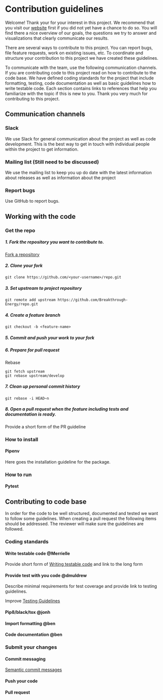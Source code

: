 # Contribution guidelines
Welcome! Thank your for your interest in this project. We recommend that you visit our
[website](link_to_website) first if you did not yet have a chance to do so. You will
find there a nice overview of our goals, the questions we try to answer and
visualizations that clearly communicate our results.

There are several ways to contribute to this project. You can report bugs, file feature
requests, work on existing issues, etc. To coordinate and structure your contribution
to this project we have created these guidelines.

To communicate with the team, use the following communication channels. If you are contributing code to this project read on how to contribute to the code base. We have defined coding standards for the project that include formatting, testing, code documentation as well as basic guidelines how to write testable code.
Each section contains links to references that help you familiarize with the topic if this is new to you.
Thank you very much for contributing to this project.



## Communication channels
### Slack
We use Slack for general communication about the project as well as code development. This is the best way to get in touch with individual people within the project to get information.

### Mailing list (Still need to be discussed)
We use the mailing list to keep you up do date with the latest information about releases as well as information about the project

### Report bugs
Use GitHub to report bugs.


## Working with the code
### Get the repo
##### 1. Fork the repository you want to contribute to.
[Fork a repository](https://docs.github.com/en/github/getting-started-with-github/fork-a-repo)
##### 2. Clone your fork
```
git clone https://github.com/<your-username>/repo.git
```
##### 3. Set upstream to project repository
```
git remote add upstream https://github.com/Breakthrough-Energy/repo.git
```
##### 4. Create a feature branch
```
git checkout -b <feature-name>
```
##### 5. Commit and push your work to your fork
##### 6. Prepare for pull request
Rebase
```
git fetch upstream
git rebase upstream/develop
```
##### 7. Clean up personal commit history
```
git rebase -i HEAD~n
```
##### 8. Open a pull request when the feature including tests and documentation is ready.
Provide a short form of the PR guideline

### How to install
#### Pipenv
Here goes the installation guideline for the package.
### How to run
#### Pytest



## Contributing to code base
In order for the code to be well structured, documented and tested we want to follow some guidelines.
When creating a pull request the following items should be addressed.
The reviewer will make sure the guidelines are followed.

### Coding standards

#### Write testable code @Merrielle
Provide short form of [Writing testable code](writing_testable_code.md) and link to the long form

#### Provide test with you code @dmuldrew
Describe minimal requirements for test coverage and provide link to testing guidelines.

Improve [Testing Guidelines](testing_guidelines.md)

#### Pip8/black/tox @jonh

#### Import formatting @ben

#### Code documentation @ben



### Submit your changes

#### Commit messaging
[Semantic commit messages](software_development_guidelines.html#semantic-commit-messages)

#### Push your code

#### Pull request
